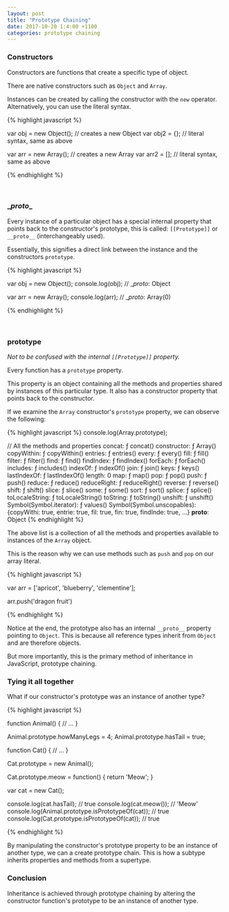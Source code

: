 ```yaml
---
layout: post
title: "Prototype Chaining"
date: 2017-10-20 1:4:00 +1100
categories: prototype chaining
---
```


### Constructors

Constructors are functions that create a specific type of object.

There are native constructors such as `Object` and `Array`.

Instances can be created by calling the constructor with the `new` operator. Alternatively, you can use the literal syntax.

{% highlight javascript %}

  var obj = new Object(); // creates a new Object
  var obj2 = {}; // literal syntax, same as above

  var arr = new Array(); // creates a new Array
  var arr2 = []; // literal syntax, same as above

{% endhighlight %}

<br>

### \__proto__

Every instance of a particular object has a special internal property that points back to the constructor's prototype, this is called: `[[Prototype]]` or `__proto__` (interchangeably used).

Essentially, this signifies a direct link between the instance and the constructors `prototype`.

{% highlight javascript %}

  var obj = new Object();
  console.log(obj); // __proto_: Object

  var arr = new Array();
  console.log(arr); // __proto_: Array(0)

{% endhighlight %}

<br>

### prototype

*Not to be confused with the internal `[[Prototype]]` property.*

Every function has a `prototype` property.

This property is an object containing all the methods and properties shared by instances of this particular type. It also has a constructor property that points back to the constructor.

If we examine the `Array` constructor's `prototype` property, we can observe the following:

{% highlight javascript %}
console.log(Array.prototype);

// All the methods and properties
concat: ƒ concat()
constructor: ƒ Array()
copyWithin: ƒ copyWithin()
entries: ƒ entries()
every: ƒ every()
fill: ƒ fill()
filter: ƒ filter()
find: ƒ find()
findIndex: ƒ findIndex()
forEach: ƒ forEach()
includes: ƒ includes()
indexOf: ƒ indexOf()
join: ƒ join()
keys: ƒ keys()
lastIndexOf: ƒ lastIndexOf()
length: 0
map: ƒ map()
pop: ƒ pop()
push: ƒ push()
reduce: ƒ reduce()
reduceRight: ƒ reduceRight()
reverse: ƒ reverse()
shift: ƒ shift()
slice: ƒ slice()
some: ƒ some()
sort: ƒ sort()
splice: ƒ splice()
toLocaleString: ƒ toLocaleString()
toString: ƒ toString()
unshift: ƒ unshift()
Symbol(Symbol.iterator): ƒ values()
Symbol(Symbol.unscopables):
{copyWithi: true, entrie: true, fil: true, fin: true, findInde: true, …}
__proto__: Object
{% endhighlight %}

The above list is a collection of all the methods and properties available to instances of the `Array` object.

This is the reason why we can use methods such as `push` and `pop` on our array literal.

{% highlight javascript %}

  var arr = ['apricot', 'blueberry', 'clementine'];

  arr.push('dragon fruit')

{% endhighlight %}

Notice at the end, the prototype also has an internal `__proto__` property pointing to `Object`. This is because all reference types inherit from `Object` and are therefore objects.

But more importantly, this is the primary method of inheritance in JavaScript, prototype chaining.

### Tying it all together

What if our constructor's prototype was an instance of another type?

{% highlight javascript %}

  function Animal() {
    // ...
  }

  Animal.prototype.howManyLegs = 4;
  Animal.prototype.hasTail = true;

  function Cat() {
    // ...
  }

  Cat.prototype = new Animal();

  Cat.prototype.meow = function() {
    return 'Meow';
  }

  var cat = new Cat();

  console.log(cat.hasTail); // true
  console.log(cat.meow());  // 'Meow'
  console.log(Animal.prototype.isPrototypeOf(cat)); // true
  console.log(Cat.prototype.isPrototypeOf(cat));    // true

{% endhighlight %}

By manipulating the constructor's prototype property to be an instance of another type, we can a create prototype chain. This is how a subtype inherits properties and methods from a supertype.

### Conclusion

Inheritance is achieved through prototype chaining by altering the constructor function's prototype to be an instance of another type.
